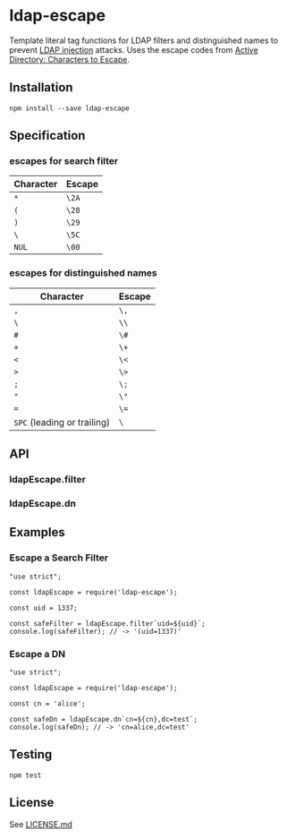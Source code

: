 # ldap-escape

Template literal tag functions for LDAP filters and distinguished names to prevent [LDAP injection](https://www.owasp.org/index.php/LDAP_injection) attacks.
Uses the escape codes from [Active Directory: Characters to Escape](http://social.technet.microsoft.com/wiki/contents/articles/5312.active-directory-characters-to-escape.aspx).

## Installation

    npm install --save ldap-escape

## Specification

### escapes for search filter

| Character | Escape |
|-----------|--------|
| `*`       | `\2A`  |
| `(`       | `\28`  |
| `)`       | `\29`  |
| `\`       | `\5C`  |
| `NUL`     | `\00`  |

### escapes for distinguished names

| Character                   | Escape |
|-----------------------------|--------|
| `,`                         | `\,`   |
| `\`                         | `\\`   |
| `#`                         | `\#`   |
| `+`                         | `\+`   |
| `<`                         | `\<`   |
| `>`                         | `\>`   |
| `;`                         | `\;`   |
| `"`                         | `\"`   |
| `=`                         | `\=`   |
| `SPC` (leading or trailing) | `\ `   |

## API

### ldapEscape.filter

### ldapEscape.dn

## Examples

### Escape a Search Filter

    "use strict";

    const ldapEscape = require('ldap-escape');

    const uid = 1337;

    const safeFilter = ldapEscape.filter`uid=${uid}`;
    console.log(safeFilter); // -> '(uid=1337)'

### Escape a DN

    "use strict";

    const ldapEscape = require('ldap-escape');

    const cn = 'alice';

    const safeDn = ldapEscape.dn`cn=${cn},dc=test`;
    console.log(safeDn); // -> 'cn=alice,dc=test'

## Testing

    npm test

## License

See [LICENSE.md](https://github.com/tcort/ldap-escape/blob/master/LICENSE.md)
